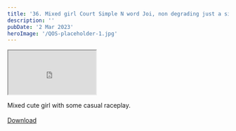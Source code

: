 ```yaml
---
title: '36. Mixed girl Court Simple N word Joi, non degrading just a simple joi'
description: ''
pubDate: '2 Mar 2023'
heroImage: '/QOS-placeholder-1.jpg'
---
```

<iframe src="https://drive.google.com/file/d/1rYffvK8fseCLU0t0EBcBXulIgXVtT4Ve/preview" width="200" height="100" allow="autoplay" allowfullscreen="allowfullscreen"></iframe>

Mixed cute girl with some casual raceplay.
<br>
<br>
<a class="read_more" href="https://drive.google.com/file/d/1rYffvK8fseCLU0t0EBcBXulIgXVtT4Ve/view?usp=sharing">Download</a>
